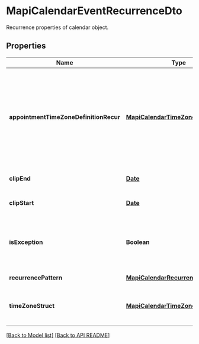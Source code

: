 
# MapiCalendarEventRecurrenceDto

Recurrence properties of calendar object.             

## Properties
Name | Type | Description | Notes
------------ | ------------- | ------------- | -------------
**appointmentTimeZoneDefinitionRecur** | [**MapiCalendarTimeZoneDto**](MapiCalendarTimeZoneDto.md) | Time zone information that describes how to convert the meeting date and time on a recurring series to and from UTC.              |  [optional]
**clipEnd** | [**Date**](Date.md) | Date of the last instance.              | 
**clipStart** | [**Date**](Date.md) | Date of the first instance.              | 
**isException** | **Boolean** | Value indicating whether the object represents an exception.              | 
**recurrencePattern** | [**MapiCalendarRecurrencePatternDto**](MapiCalendarRecurrencePatternDto.md) | Recurrence pattern.              |  [optional]
**timeZoneStruct** | [**MapiCalendarTimeZoneDto**](MapiCalendarTimeZoneDto.md) | Time zone information for a recurring meeting.              |  [optional]




[[Back to Model list]](Models.md) [[Back to API README]](README.md)

